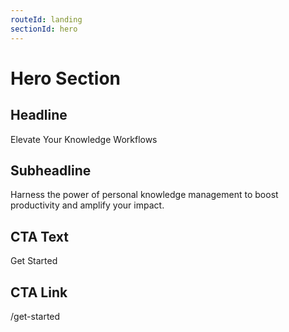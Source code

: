 ```yaml
---
routeId: landing
sectionId: hero
---
```

# Hero Section

## Headline
Elevate Your Knowledge Workflows

## Subheadline
Harness the power of personal knowledge management to boost productivity and amplify your impact.

## CTA Text
Get Started

## CTA Link
/get-started
